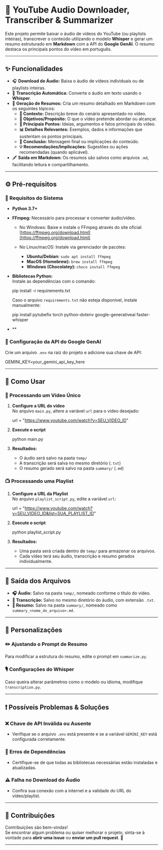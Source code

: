 # 🎵 YouTube Audio Downloader, Transcriber & Summarizer

Este projeto permite baixar o áudio de vídeos do YouTube (ou playlists inteiras), transcrever o conteúdo utilizando o modelo **Whisper** e gerar um resumo estruturado em **Markdown** com a API do **Google GenAI**. O resumo destaca os principais pontos do vídeo em português.

---

## ✨ Funcionalidades

- 🎧 **Download de Áudio:** Baixa o áudio de vídeos individuais ou de playlists inteiras.
- 📝 **Transcrição Automática:** Converte o áudio em texto usando o **Whisper**.
- 📑 **Geração de Resumos:** Cria um resumo detalhado em Markdown com os seguintes tópicos:
  - **📌 Contexto:** Descrição breve do cenário apresentado no vídeo.
  - **🎯 Objetivos/Propósito:** O que o vídeo pretende abordar ou alcançar.
  - **🔑 Principais Pontos:** Ideias, argumentos e fatos principais do vídeo.
  - **📊 Detalhes Relevantes:** Exemplos, dados e informações que sustentam os pontos principais.
  - **🛑 Conclusão:** Mensagem final ou implicações do conteúdo.
  - **💡 Recomendações/Implicações:** Sugestões ou ações recomendadas (quando aplicável).
- 🖋 **Saída em Markdown:** Os resumos são salvos como arquivos `.md`, facilitando leitura e compartilhamento.

---

## ⚙️ Pré-requisitos

### 📌 Requisitos do Sistema
- **Python 3.7+**
- **FFmpeg:** Necessário para processar e converter áudio/vídeo.
  - No Windows: Baixe e instale o FFmpeg através do site oficial: [https://ffmpeg.org/download.html](https://ffmpeg.org/download.html)  
  - No Linux/macOS: Instale via gerenciador de pacotes:  

    - **Ubuntu/Debian:** `sudo apt install ffmpeg`
    - **MacOS (Homebrew):** `brew install ffmpeg`
    - **Windows (Chocolatey):** `choco install ffmpeg`
- **Bibliotecas Python:**  
  Instale as dependências com o comando:

  pip install -r requirements.txt

  Caso o arquivo `requirements.txt` não esteja disponível, instale manualmente:

  pip install pytubefix torch python-dotenv google-generativeai faster-whisper
- **
### 🔑 Configuração da API do Google GenAI
Crie um arquivo `.env` na raiz do projeto e adicione sua chave de API:

GEMINI_KEY=your_gemini_api_key_here

---

## 🚀 Como Usar

### 🎥 Processando um Vídeo Único
1. **Configure a URL do vídeo**  
   No arquivo `main.py`, altere a variável `url` para o vídeo desejado:

   url = "https://www.youtube.com/watch?v=SEU_VIDEO_ID"

2. **Execute o script**  

   python main.py

3. **Resultados:**  
   - O áudio será salvo na pasta `temp/`
   - A transcrição será salva no mesmo diretório (`.txt`)
   - O resumo gerado será salvo na pasta `summary/` (`.md`)

### 📺 Processando uma Playlist
1. **Configure a URL da Playlist**  
   No arquivo `playlist_script.py`, edite a variável `url`:

   url = "https://www.youtube.com/watch?v=SEU_VIDEO_ID&list=SUA_PLAYLIST_ID"

2. **Execute o script**  

   python playlist_script.py

3. **Resultados:**  
   - Uma pasta será criada dentro de `temp/` para armazenar os arquivos.
   - Cada vídeo terá seu áudio, transcrição e resumo gerados individualmente.

---

## 📂 Saída dos Arquivos

- **🎧 Áudio:** Salvo na pasta `temp/`, nomeado conforme o título do vídeo.
- **📜 Transcrição:** Salvo no mesmo diretório do áudio, com extensão `.txt`.
- **📑 Resumo:** Salvo na pasta `summary/`, nomeado como `summary_<nome_do_arquivo>.md`.

---

## 🔧 Personalizações

### ✏️ Ajustando o Prompt de Resumo
Para modificar a estrutura do resumo, edite o prompt em `summarize.py`.

### 🎙️ Configurações do Whisper
Caso queira alterar parâmetros como o modelo ou idioma, modifique `transcription.py`.

---

## ❗ Possíveis Problemas & Soluções

### ❌ Chave de API Inválida ou Ausente
- Verifique se o arquivo `.env` está presente e se a variável `GEMINI_KEY` está configurada corretamente.

### 🔄 Erros de Dependências
- Certifique-se de que todas as bibliotecas necessárias estão instaladas e atualizadas.

### ⚠️ Falha no Download do Áudio
- Confira sua conexão com a internet e a validade do URL do vídeo/playlist.

---

## 🤝 Contribuições

Contribuições são bem-vindas!  
Se encontrar algum problema ou quiser melhorar o projeto, sinta-se à vontade para **abrir uma issue** ou **enviar um pull request**. 🚀

---
